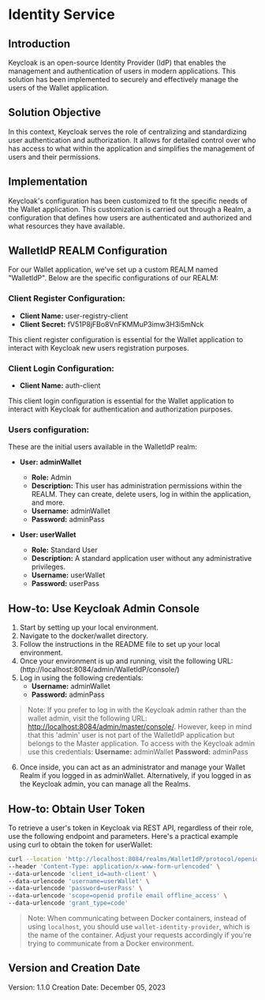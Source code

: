 # Identity Service

## Introduction
Keycloak is an open-source Identity Provider (IdP) that enables the management and authentication of users in modern applications. This solution has been implemented to securely and effectively manage the users of the Wallet application.

## Solution Objective
In this context, Keycloak serves the role of centralizing and standardizing user authentication and authorization. It allows for detailed control over who has access to what within the application and simplifies the management of users and their permissions.

## Implementation
Keycloak's configuration has been customized to fit the specific needs of the Wallet application. This customization is carried out through a Realm, a configuration that defines how users are authenticated and authorized and what resources they have available.

## WalletIdP REALM Configuration
For our Wallet application, we've set up a custom REALM named "WalletIdP". Below are the specific configurations of our REALM:

### Client Register Configuration:
- **Client Name:** user-registry-client   
- **Client Secret:** fV51P8jFBo8VnFKMMuP3imw3H3i5mNck

This client register configuration is essential for the Wallet application to interact with Keycloak new users registration purposes.

### Client Login Configuration:
- **Client Name:** auth-client   

This client login configuration is essential for the Wallet application to interact with Keycloak for authentication and authorization purposes.

### Users configuration:

These are the initial users available in the WalletIdP realm:

- **User: adminWallet**
  - **Role:** Admin
  - **Description:** This user has administration permissions within the REALM. They can create, delete users, log in within the application, and more.
  - **Username:** adminWallet
  - **Password:** adminPass

- **User: userWallet**
  - **Role:** Standard User
  - **Description:** A standard application user without any administrative privileges.
  - **Username:** userWallet
  - **Password:** userPass

## How-to: Use Keycloak Admin Console

1. Start by setting up your local environment.
2. Navigate to the docker/wallet directory.
3. Follow the instructions in the README file to set up your local environment.
4. Once your environment is up and running, visit the following URL: (http://localhost:8084/admin/WalletIdP/console/)
5. Log in using the following credentials:
    - **Username:** adminWallet
    - **Password:** adminPass 

> Note: If you prefer to log in with the Keycloak admin rather than the wallet admin, visit the following URL: [http://localhost:8084/admin/master/console/](http://localhost:8084/admin/master/console/). However, keep in mind that this 'admin' user is not part of the WalletIdP application but belongs to the Master application. To access with the Keycloak admin use this credentials:
    **Username:** adminWallet
    **Password:** adminPass 

6. Once inside, you can act as an administrator and manage your Wallet Realm if you logged in as adminWallet. Alternatively, if you logged in as the Keycloak admin, you can manage all the Realms.
## How-to: Obtain User Token

To retrieve a user's token in Keycloak via REST API, regardless of their role, use the following endpoint and parameters. Here's a practical example using curl to obtain the token for userWallet:

```sh
curl --location 'http://localhost:8084/realms/WalletIdP/protocol/openid-connect/token' \
--header 'Content-Type: application/x-www-form-urlencoded' \
--data-urlencode 'client_id=auth-client' \
--data-urlencode 'username=userWallet' \
--data-urlencode 'password=userPass' \
--data-urlencode 'scope=openid profile email offline_access' \
--data-urlencode 'grant_type=code'
```
> Note: When communicating between Docker containers, instead of using `localhost`, you should use `wallet-identity-provider`, which is the name of the container. Adjust your requests accordingly if you're trying to communicate from a Docker environment.

## Version and Creation Date
Version: 1.1.0
Creation Date: December 05, 2023

